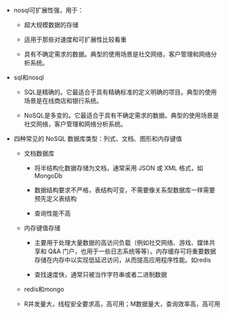 - nosql可扩展性强，用于：

	- 超大规模数据的存储

	- 适用于那些对速度和可扩展性比较看重

	- 具有不确定需求的数据。典型的使用场景是社交网络，客户管理和网络分析系统。

- sql和nosql

	- SQL是精确的。它最适合于具有精确标准的定义明确的项目。典型的使用场景是在线商店和银行系统。

	- NoSQL是多变的。它最适合于具有不确定需求的数据。典型的使用场景是社交网络，客户管理和网络分析系统。

- 四种常见的 NoSQL 数据库类型：列式、文档、图形和内存键值

	- 文档数据库

		- 将半结构化数据存储为文档，通常采用 JSON 或 XML 格式，如MongoDb

		- 数据结构要求不严格，表结构可变，不需要像关系型数据库一样需要预先定义表结构

		- 查询性能不高

	- 内存键值存储

		- 主要用于处理大量数据的高访问负载（例如社交网络、游戏、媒体共享和 Q&A 门户，也用于一些日志系统等等）。内存缓存可将重要数据存储在内存中以实现低延迟访问，从而提高应用程序性能。如redis

		- 查找速度快，通常只被当作字符串或者二进制数据

	- redis和mongo
	
	- R并发量大，线程安全要求高，高可用；M数据量大，查询效率高，高可用


